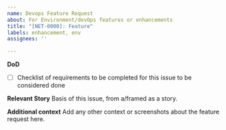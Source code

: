 ```yaml
---
name: Devops Feature Request
about: For Environment/devOps features or enhancements
title: "[NET-0000]: Feature"
labels: enhancement, env
assignees: ''

---
```


**DoD**
- [ ] Checklist of requirements to be completed for this issue to be considered done

**Relevant Story**
Basis of this issue, from a/framed as a story.

**Additional context**
Add any other context or screenshots about the feature request here.
